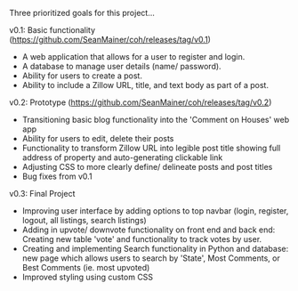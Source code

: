 Three prioritized goals for this project...

v0.1: Basic functionality (https://github.com/SeanMainer/coh/releases/tag/v0.1)
- A web application that allows for a user to register and login. 
- A database to manage user details (name/ password).
- Ability for users to create a post.
- Ability to include a Zillow URL, title, and text body as part of a post.

v0.2: Prototype (https://github.com/SeanMainer/coh/releases/tag/v0.2)
- Transitioning basic blog functionality into the 'Comment on Houses' web app
- Ability for users to edit, delete their posts
- Functionality to transform Zillow URL into legible post title showing full address of property and auto-generating clickable link
- Adjusting CSS to more clearly define/ delineate posts and post titles
- Bug fixes from v0.1

v0.3: Final Project 
- Improving user interface by adding options to top navbar (login, register, logout, all listings, search listings)
- Adding in upvote/ downvote functionality on front end and back end: Creating new table 'vote' and functionality to track votes by user.
- Creating and implementing Search functionality in Python and database: new page which allows users to search by 'State', Most Comments, or Best Comments (ie. most upvoted)
- Improved styling using custom CSS
